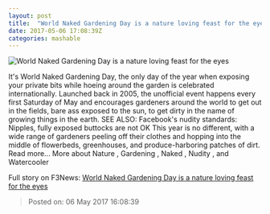 ```yaml
---
layout: post
title:  "World Naked Gardening Day is a nature loving feast for the eyes"
date: 2017-05-06 17:08:39Z
categories: mashable
---
```


![World Naked Gardening Day is a nature loving feast for the eyes](http://i.amz.mshcdn.com/sICd-Mymz_ge0UlXSvKLP8BVvSQ=/1200x630/2017%2F05%2F06%2Fac%2Fa06fc0cef3f94d4bb3daa34a69b6ea89.65890.jpg)

It's World Naked Gardening Day, the only day of the year when exposing your private bits while hoeing around the garden is celebrated internationally. Launched back in 2005, the unofficial event happens every first Saturday of May and encourages gardeners around the world to get out in the fields, bare ass exposed to the sun, to get dirty in the name of growing things in the earth. SEE ALSO: Facebook's nudity standards: Nipples, fully exposed buttocks are not OK This year is no different, with a wide range of gardeners peeling off their clothes and hopping into the middle of flowerbeds, greenhouses, and produce-harboring patches of dirt. Read more... More about Nature , Gardening , Naked , Nudity , and Watercooler


Full story on F3News: [World Naked Gardening Day is a nature loving feast for the eyes](http://www.f3nws.com/n/BDGuTH)

> Posted on: 06 May 2017 16:08:39
